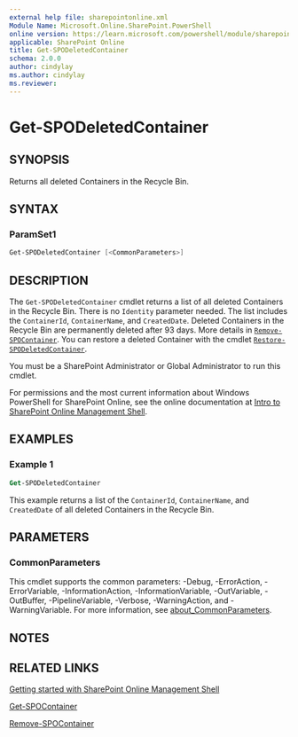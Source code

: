 ```yaml
---
external help file: sharepointonline.xml
Module Name: Microsoft.Online.SharePoint.PowerShell
online version: https://learn.microsoft.com/powershell/module/sharepoint-online/get-spodeletedcontainer
applicable: SharePoint Online
title: Get-SPODeletedContainer
schema: 2.0.0
author: cindylay
ms.author: cindylay
ms.reviewer:
---
```


# Get-SPODeletedContainer

## SYNOPSIS

Returns all deleted Containers in the Recycle Bin.

## SYNTAX

### ParamSet1

```powershell
Get-SPODeletedContainer [<CommonParameters>]
```

## DESCRIPTION

The `Get-SPODeletedContainer` cmdlet returns a list of all deleted Containers in the Recycle Bin. There is no `Identity` parameter needed. The list includes the `ContainerId`, `ContainerName`, and `CreatedDate`. Deleted Containers in the Recycle Bin are permanently deleted after 93 days. More details in [`Remove-SPOContainer`](./Remove-SPOContainer.md). You can restore a deleted Container with the cmdlet [`Restore-SPODeletedContainer`](./Restore-SPODeletedContainer.md).

You must be a SharePoint Administrator or Global Administrator to run this cmdlet.

For permissions and the most current information about Windows PowerShell for SharePoint Online, see the online documentation at [Intro to SharePoint Online Management Shell](/powershell/sharepoint/sharepoint-online/introduction-sharepoint-online-management-shell?view=sharepoint-ps).

## EXAMPLES

### Example 1

```ps
Get-SPODeletedContainer
```

This example returns a list of the `ContainerId`, `ContainerName`, and `CreatedDate` of all deleted Containers in the Recycle Bin. 


## PARAMETERS

### CommonParameters

This cmdlet supports the common parameters: -Debug, -ErrorAction, -ErrorVariable, -InformationAction, -InformationVariable, -OutVariable, -OutBuffer, -PipelineVariable, -Verbose, -WarningAction, and -WarningVariable. For more information, see [about_CommonParameters](https://go.microsoft.com/fwlink/?LinkID=113216).

## NOTES

## RELATED LINKS

[Getting started with SharePoint Online Management Shell](/powershell/sharepoint/sharepoint-online/connect-sharepoint-online?view=sharepoint-ps)

[Get-SPOContainer](Get-SPOContainer.md)

[Remove-SPOContainer](Remove-SPOContainer.md)

